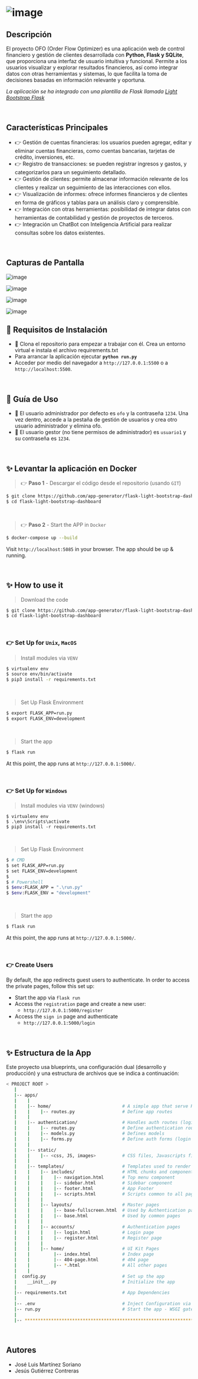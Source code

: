 # ![image](https://github.com/Zauler/OFO/assets/134193754/3cab8315-f0c9-42b1-bada-95fdbeee35b8)


## Descripción
El proyecto OFO (Order Flow Optimizer) es una aplicación web de control financiero y gestión de clientes desarrollada con **Python, Flask y SQLite**, que proporciona una interfaz de usuario intuitiva y funcional. Permite a los usuarios visualizar y explorar resultados financieros, así como integrar datos con otras herramientas y sistemas, lo que facilita la toma de decisiones basadas en información relevante y oportuna.

_La aplicación se ha integrado con una plantilla de Flask llamada [Light Bootstrap Flask](https://appseed.us/product/light-bootstrap-dashboard/flask/)_

<br />

## Características Principales
- 👉 Gestión de cuentas financieras: los usuarios pueden agregar, editar y eliminar cuentas financieras, como cuentas bancarias, tarjetas de crédito, inversiones, etc.
- 👉 Registro de transacciones: se pueden registrar ingresos y gastos, y categorizarlos para un seguimiento detallado.
- 👉 Gestión de clientes: permite almacenar información relevante de los clientes y realizar un seguimiento de las interacciones con ellos.
- 👉 Visualización de informes: ofrece informes financieros y de clientes en forma de gráficos y tablas para un análisis claro y comprensible.
- 👉 Integración con otras herramientas: posibilidad de integrar datos con herramientas de contabilidad y gestión de proyectos de terceros.
- 👉 Integración un ChatBot con Inteligencia Artificial para realizar consultas sobre los datos existentes.

<br />

## Capturas de Pantalla
![image](https://github.com/Zauler/OFO/assets/134193754/2670d647-2f28-43f5-927d-fd384d7e9378)

![image](https://github.com/Zauler/OFO/assets/134193754/9c3c03c7-2f7a-4f84-87e5-fd1f795ff412)

![image](https://github.com/Zauler/OFO/assets/134193754/9e0f3436-da02-4b92-b5a7-da540d71cb4f)

![image](https://github.com/Zauler/OFO/assets/134193754/1069f581-49d7-420e-afde-918b131fd692)


## 📐 Requisitos de Instalación

- 🚀 Clona el repositorio para empezar a trabajar con él. Crea un entorno virtual e instala el archivo requirements.txt
- Para arrancar la aplicación ejecutar **`python run.py`**
- Acceder por medio del navegador a `http://127.0.0.1:5500` o  a `http://localhost:5500`.

<br />

## 📜 Guía de Uso

- 👤 El usuario administrador por defecto es `ofo` y la contraseña `1234`. Una vez dentro, accede a la pestaña de gestión de usuarios y crea otro usuario administrador y elimina ofo.
- 👥 El usuario gestor (no tiene permisos de administrador) es `usuario1` y su contraseña es `1234`.

<br />

## ✨ Levantar la aplicación en Docker

> 👉 **Paso 1** - Descargar el código desde el repositorio (usando `GIT`) 

```bash
$ git clone https://github.com/app-generator/flask-light-bootstrap-dashboard.git
$ cd flask-light-bootstrap-dashboard
```

<br />

> 👉 **Paso 2** - Start the APP in `Docker`

```bash
$ docker-compose up --build 
```

Visit `http://localhost:5085` in your browser. The app should be up & running.

<br /> 

## ✨ How to use it

> Download the code 

```bash
$ git clone https://github.com/app-generator/flask-light-bootstrap-dashboard.git
$ cd flask-light-bootstrap-dashboard
```

<br />

### 👉 Set Up for `Unix`, `MacOS` 

> Install modules via `VENV`  

```bash
$ virtualenv env
$ source env/bin/activate
$ pip3 install -r requirements.txt
```

<br />

> Set Up Flask Environment

```bash
$ export FLASK_APP=run.py
$ export FLASK_ENV=development
```

<br />

> Start the app

```bash
$ flask run
```

At this point, the app runs at `http://127.0.0.1:5000/`. 

<br />

### 👉 Set Up for `Windows` 

> Install modules via `VENV` (windows) 

```
$ virtualenv env
$ .\env\Scripts\activate
$ pip3 install -r requirements.txt
```

<br />

> Set Up Flask Environment

```bash
$ # CMD 
$ set FLASK_APP=run.py
$ set FLASK_ENV=development
$
$ # Powershell
$ $env:FLASK_APP = ".\run.py"
$ $env:FLASK_ENV = "development"
```

<br />

> Start the app

```bash
$ flask run
```

At this point, the app runs at `http://127.0.0.1:5000/`. 

<br />

### 👉 Create Users

By default, the app redirects guest users to authenticate. In order to access the private pages, follow this set up: 

- Start the app via `flask run`
- Access the `registration` page and create a new user:
  - `http://127.0.0.1:5000/register`
- Access the `sign in` page and authenticate
  - `http://127.0.0.1:5000/login`

<br />

## ✨ Estructura de la App

Este proyecto usa blueprints, una configuración dual (desarrollo y producción) y una estructura de archivos que se indica a continuación:

```bash
< PROJECT ROOT >
   |
   |-- apps/
   |    |
   |    |-- home/                           # A simple app that serve HTML files
   |    |    |-- routes.py                  # Define app routes
   |    |
   |    |-- authentication/                 # Handles auth routes (login and register)
   |    |    |-- routes.py                  # Define authentication routes  
   |    |    |-- models.py                  # Defines models  
   |    |    |-- forms.py                   # Define auth forms (login and register) 
   |    |
   |    |-- static/
   |    |    |-- <css, JS, images>          # CSS files, Javascripts files
   |    |
   |    |-- templates/                      # Templates used to render pages
   |    |    |-- includes/                  # HTML chunks and components
   |    |    |    |-- navigation.html       # Top menu component
   |    |    |    |-- sidebar.html          # Sidebar component
   |    |    |    |-- footer.html           # App Footer
   |    |    |    |-- scripts.html          # Scripts common to all pages
   |    |    |
   |    |    |-- layouts/                   # Master pages
   |    |    |    |-- base-fullscreen.html  # Used by Authentication pages
   |    |    |    |-- base.html             # Used by common pages
   |    |    |
   |    |    |-- accounts/                  # Authentication pages
   |    |    |    |-- login.html            # Login page
   |    |    |    |-- register.html         # Register page
   |    |    |
   |    |    |-- home/                      # UI Kit Pages
   |    |         |-- index.html            # Index page
   |    |         |-- 404-page.html         # 404 page
   |    |         |-- *.html                # All other pages
   |    |    
   |  config.py                             # Set up the app
   |    __init__.py                         # Initialize the app
   |
   |-- requirements.txt                     # App Dependencies
   |
   |-- .env                                 # Inject Configuration via Environment
   |-- run.py                               # Start the app - WSGI gateway
   |
   |-- ************************************************************************
```

<br />

## Autores
- José Luis Martínez Soriano
- Jesús Gutiérrez Contreras
